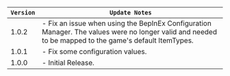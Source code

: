 | `Version` | `Update Notes`                                                                                                                                        |
|-----------|-------------------------------------------------------------------------------------------------------------------------------------------------------|
| 1.0.2     | - Fix an issue when using the BepInEx Configuration Manager. The values were no longer valid and needed to be mapped to the game's default ItemTypes. |
| 1.0.1     | - Fix some configuration values.                                                                                                                      |
| 1.0.0     | - Initial Release.                                                                                                                                    |